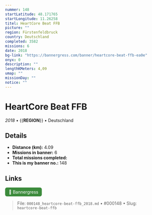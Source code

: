 ```yaml
---
nummer: 148
startLatitude: 48.171765
startLongitude: 11.26258
titel: HeartCore Beat FFB
picture: ""
region: Fürstenfeldbruck
country: Deutschland
completed: 3582
missions: 6
date: 2018
bg-link: "https://bannergress.com/banner/heartcore-beat-ffb-ea0e"
onyx: 0
description: ""
lengthKMeters: 4,09
umap: ""
missionDay: ""
notice: ""
---
```

# HeartCore Beat FFB

*2018* • {{__REGION__}} • Deutschland





## Details
- **Distance (km):** 4.09
- **Missions in banner:** 6
- **Total missions completed:** 
- **This is my banner no.:** 148





## Links
<a href="https://bannergress.com/banner/heartcore-beat-ffb-ea0e" target="_blank" style="display:inline-block;margin-right:8px;padding:6px 12px;background:#3c8b3c;color:#fff;text-decoration:none;border-radius:6px;">🔗 Bannergress</a>



> File: `000148_heartcore-beat-ffb_2018.md` • #000148 • Slug: `heartcore-beat-ffb`
